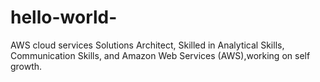 # hello-world-
AWS cloud services 
Solutions Architect, Skilled in Analytical Skills, Communication Skills, and Amazon Web Services (AWS),working on self growth.
